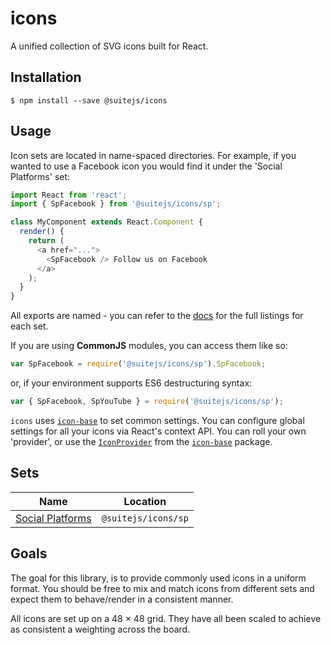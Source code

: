# icons

A unified collection of SVG icons built for React.

## Installation

```
$ npm install --save @suitejs/icons
```

## Usage

Icon sets are located in name-spaced directories. For example, if you wanted to use a Facebook icon you would find it under the 'Social Platforms' set:

```js
import React from 'react';
import { SpFacebook } from '@suitejs/icons/sp';

class MyComponent extends React.Component {
  render() {
    return (
      <a href="...">
        <SpFacebook /> Follow us on Facebook
      </a>
    );
  }
}
```
All exports are named - you can refer to the [docs](docs) for the full listings for each set.

If you are using **CommonJS** modules, you can access them like so:

```js
var SpFacebook = require('@suitejs/icons/sp').SpFacebook;
```

or, if your environment supports ES6 destructuring syntax:

```js
var { SpFacebook, SpYouTube } = require('@suitejs/icons/sp');
```

`icons` uses [`icon-base`](https://github.com/suitejs/suitejs/tree/master/packages/icon-base) to set common settings. You can configure global settings for all your icons via React's context API. You can roll your own 'provider', or use the [`IconProvider`](https://github.com/suitejs/suitejs/tree/master/packages/icon-base#global-configuration) from the [`icon-base`](https://github.com/suitejs/suitejs/tree/master/packages/icon-base) package.

## Sets

| Name | Location |
| --- | --- |
| [Social Platforms](docs/sp.md) | `@suitejs/icons/sp` |

## Goals

The goal for this library, is to provide commonly used icons in a uniform format. You should be free to mix and match icons from different sets and expect them to behave/render in a consistent manner.

All icons are set up on a 48 &times; 48 grid. They have all been scaled to achieve as consistent a weighting across the board.
